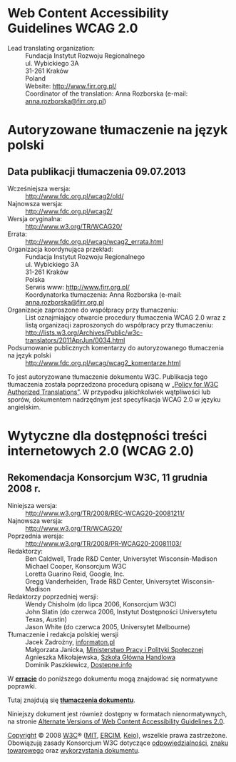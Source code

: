 # Web Content Accessibility Guidelines WCAG 2.0
  <dl>
    <dt lang="en">Lead translating organization:</dt>
    <dd>Fundacja Instytut Rozwoju Regionalnego</dd>
    <dd>ul. Wybickiego 3A</dd>
    <dd>31-261 Kraków</dd>
    <dd lang="en">Poland</dd>
    <dd><span lang="en">Website:<span> <a href="http://www.firr.org.pl/">http://www.firr.org.pl/</a></span></span></dd>
    <dd><span lang="en">Coordinator of the translation:</span> Anna Rozborska (e-mail: <a href="mailto:anna.rozborska@firr.org.pl">anna.rozborska@firr.org.pl</a>)</dd>
  </dl>

# Autoryzowane tłumaczenie na język polski

## Data publikacji tłumaczenia 09.07.2013
<dl>
<dt>Wcześniejsza wersja:</dt>
<dd><a href="http://www.fdc.org.pl/wcag2/old/">http://www.fdc.org.pl/wcag2/old/</a></dd>
<dt>Najnowsza wersja:</dt>
<dd><a href="http://www.fdc.org.pl/wcag2/">http://www.fdc.org.pl/wcag2/</a></dd>
<dt>Wersja oryginalna:</dt>
<dd><a href="http://www.w3.org/TR/WCAG20/">http://www.w3.org/TR/WCAG20/</a></dd>
<dt>Errata:</dt>
<dd><a href="http://www.fdc.org.pl/wcag/errata.html">http://www.fdc.org.pl/wcag/wcag2_errata.html</a> 
<dt>Organizacja koordynująca przekład:</dt>
<dd>Fundacja Instytut Rozwoju Regionalnego</dd>
<dd>ul. Wybickiego 3A</dd>
<dd>31-261 Kraków</dd>
<dd>Polska</dd>
<dd>Serwis www: <a href="http://www.firr.org.pl/">http://www.firr.org.pl/</a></dd>
<dd>Koordynatorka tłumaczenia: Anna Rozborska (e-mail: <a href="mailto:anna.rozborska@firr.org.pl">anna.rozborska@firr.org.pl</a></dd>
<dt>Organizacje zaproszone do współpracy przy tłumaczeniu:</dt>
<dd>List oznajmiający otwarcie procedury tłumaczenia WCAG 2.0 wraz z listą organizacji zaproszonych do współpracy przy tłumaczeniu: <a href="http://lists.w3.org/Archives/Public/w3c-translators/2011AprJun/0034.html">http://lists.w3.org/Archives/Public/w3c-translators/2011AprJun/0034.html</a></dd>
<dt>Podsumowanie publicznych komentarzy do autoryzowanego tłumaczenia na język polski</dt>
<dd><a href="http://www.fdc.org.pl/wcag/errata.html">http://www.fdc.org.pl/wcag/wcag2_komentarze.html</a> 
</dl>

To jest autoryzowane tłumaczenie dokumentu W3C. Publikacja tego tłumaczenia została poprzedzona procedurą opisaną w [„Policy for W3C  Authorized Translations”](http://www.w3.org/2005/02/TranslationPolicy.html). W przypadku jakichkolwiek wątpliwości lub sporów, dokumentem nadrzędnym jest specyfikacja WCAG 2.0 w języku angielskim.

# Wytyczne dla dostępności treści internetowych 2.0 (WCAG 2.0)

## Rekomendacja Konsorcjum W3C, 11 grudnia 2008 r.
<dl>
<dt>Niniejsza wersja:</dt>
<dd><a href="http://www.w3.org/TR/2008/REC-WCAG20-20081211/">http://www.w3.org/TR/2008/REC-WCAG20-20081211/</a></dd>
<dt>Najnowsza wersja:</dt>
<dd><a href="http://www.w3.org/TR/WCAG20/">http://www.w3.org/TR/WCAG20/</a></dd>
<dt>Poprzednia wersja:</dt>
<dd><a href="http://www.w3.org/TR/2008/PR-WCAG20-20081103/">http://www.w3.org/TR/2008/PR-WCAG20-20081103/</a></dd>
<dt>Redaktorzy:</dt>
<dd>Ben Caldwell, Trade R&amp;D Center, Universytet Wisconsin-Madison</dd>
<dd>Michael Cooper, Konsorcjum W3C</dd>
<dd>Loretta Guarino Reid, Google, Inc.</dd>
<dd>Gregg Vanderheiden, Trade R&amp;D Center, Universytet Wisconsin-Madison</dd>
<dt>Redaktorzy poprzedniej wersji:</dt>
<dd>Wendy Chisholm (do lipca 2006, Konsorcjum W3C)</dd>
<dd>John Slatin (do czerwca 2006, Instytut Dostępności Universytetu Texas, Austin)</dd>
<dd>Jason White (do czerwca 2005, Universytet Melbourne)</dd>
<dt>Tłumaczenie i redakcja polskiej wersji</dt>
<dd>Jacek Zadrożny, <a href="http://informaton.pl/">informaton.pl</a></dd>
<dd>Małgorzata Janicka, <a href="http://www.mpips.gov.pl/">Ministerstwo Pracy i Polityki Społecznej</a></dd>
<dd>Agnieszka Mikołajewska, <a href="http://www.sgh.edu.pl/">Szkoła Główna Handlowa</a></dd>
<dd>Dominik Paszkiewicz, <a href="http://dostepne.info">Dostepne.info</a></dd>
</dl>

W **[erracie](http://www.w3.org/WAI/WCAG20/errata/)** do poniższego dokumentu mogą znajdować się normatywne poprawki.
  
Tutaj znajdują się **[tłumaczenia dokumentu](http://www.w3.org/2003/03/Translations/byTechnology?technology=WCAG20)**.
  
Niniejszy dokument jest również dostępny w formatach nienormatywnych, na stronie <a href="http://www.w3.org/WAI/WCAG20/versions/guidelines/">Alternate Versions of Web Content Accessibility Guidelines 2.0</a>.
  
[Copyright](http://www.w3.org/Consortium/Legal/ipr-notice#Copyright) © 2008 <abbr title="World Wide Web Consortium">[W3C](http://www.w3.org/Consortium/Legal/ipr-notice)</abbr>® (<a href="http://www.csail.mit.edu/"><abbr title="Massachusetts Institute of Technology">MIT</abbr></a>, <a href="http://www.ercim.org/"><abbr title="European Research Consortium for Informatics and Mathematics">ERCIM</abbr></a>, <a href="http://www.keio.ac.jp/">Keio</a>), wszelkie prawa zastrzeżone. Obowiązują zasady Konsorcjum W3C dotyczące <a href="http://www.w3.org/Consortium/Legal/ipr-notice#Legal_Disclaimer">odpowiedzialności</a>, <a href="http://www.w3.org/Consortium/Legal/ipr-notice#W3C_Trademarks">znaku towarowego</a> oraz <a href="http://www.w3.org/Consortium/Legal/copyright-documents">wykorzystania dokumentu</a>.

